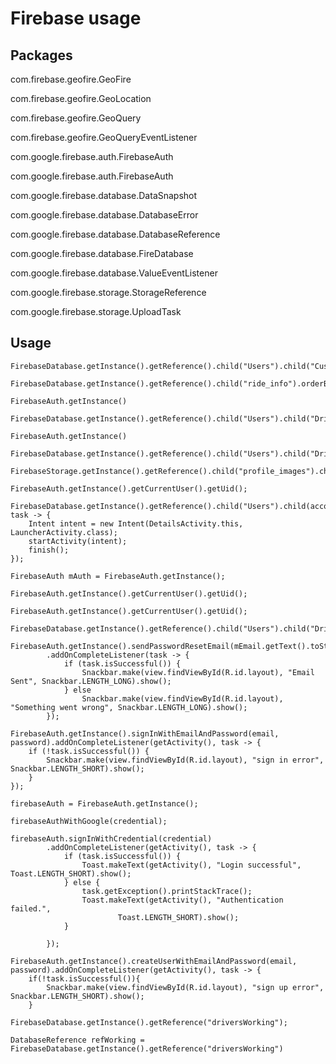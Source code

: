 # Firebase usage

## Packages

com.firebase.geofire.GeoFire

com.firebase.geofire.GeoLocation

com.firebase.geofire.GeoQuery

com.firebase.geofire.GeoQueryEventListener

com.google.firebase.auth.FirebaseAuth

com.google.firebase.auth.FirebaseAuth

com.google.firebase.database.DataSnapshot

com.google.firebase.database.DatabaseError

com.google.firebase.database.DatabaseReference

com.google.firebase.database.FireDatabase

com.google.firebase.database.ValueEventListener

com.google.firebase.storage.StorageReference

com.google.firebase.storage.UploadTask

## Usage

```
FirebaseDatabase.getInstance().getReference().child("Users").child("Customers").child(FirebaseAuth.getInstance().getCurrentUser().getUid());
```

```
FirebaseDatabase.getInstance().getReference().child("ride_info").orderByChild("customerId").equalTo(FirebaseAuth.getInstance().getCurrentUser().getUid()).limitToLast(1).addListenerForSingleValueEvent
```

```
FirebaseAuth.getInstance()
```

```
FirebaseDatabase.getInstance().getReference().child("Users").child("Drivers").child(userID);
```

```
FirebaseAuth.getInstance()
```

```
FirebaseDatabase.getInstance().getReference().child("Users").child("Drivers").child(userID);
```

```
FirebaseStorage.getInstance().getReference().child("profile_images").child(userID);
```

```
FirebaseAuth.getInstance().getCurrentUser().getUid();
```

```
FirebaseDatabase.getInstance().getReference().child("Users").child(accountType).child(user_id).updateChildren(newUserMap).addOnCompleteListener((OnCompleteListener<Void>) task -> {
    Intent intent = new Intent(DetailsActivity.this, LauncherActivity.class);
    startActivity(intent);
    finish();
});
```

```
FirebaseAuth mAuth = FirebaseAuth.getInstance();
```

```
FirebaseAuth.getInstance().getCurrentUser().getUid();
```

```
FirebaseAuth.getInstance().getCurrentUser().getUid();
```

```
FirebaseDatabase.getInstance().getReference().child("Users").child("Drivers").child(userID);
```

```
FirebaseAuth.getInstance().sendPasswordResetEmail(mEmail.getText().toString())
        .addOnCompleteListener(task -> {
            if (task.isSuccessful()) {
                Snackbar.make(view.findViewById(R.id.layout), "Email Sent", Snackbar.LENGTH_LONG).show();
            } else
                Snackbar.make(view.findViewById(R.id.layout), "Something went wrong", Snackbar.LENGTH_LONG).show();
        });
```

```
FirebaseAuth.getInstance().signInWithEmailAndPassword(email, password).addOnCompleteListener(getActivity(), task -> {
    if (!task.isSuccessful()) {
        Snackbar.make(view.findViewById(R.id.layout), "sign in error", Snackbar.LENGTH_SHORT).show();
    }
});
```

```
firebaseAuth = FirebaseAuth.getInstance();
```

```
firebaseAuthWithGoogle(credential);
```

```
firebaseAuth.signInWithCredential(credential)
        .addOnCompleteListener(getActivity(), task -> {
            if (task.isSuccessful()) {
                Toast.makeText(getActivity(), "Login successful", Toast.LENGTH_SHORT).show();
            } else {
                task.getException().printStackTrace();
                Toast.makeText(getActivity(), "Authentication failed.",
                        Toast.LENGTH_SHORT).show();
            }

        });
```

```
FirebaseAuth.getInstance().createUserWithEmailAndPassword(email, password).addOnCompleteListener(getActivity(), task -> {
    if(!task.isSuccessful()){
        Snackbar.make(view.findViewById(R.id.layout), "sign up error", Snackbar.LENGTH_SHORT).show();
    }
```

```
FirebaseDatabase.getInstance().getReference("driversWorking");
```

```
DatabaseReference refWorking = FirebaseDatabase.getInstance().getReference("driversWorking")
```